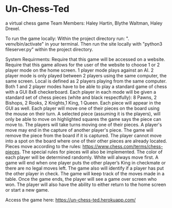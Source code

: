 # Un-Chess-Ted
a virtual chess game
Team Members: Haley Hartin, Blythe Waltman, Haley Drexel.

To run the game locally:
Within the project directory run: ". venv/bin/activate" in your terminal.
Then run the site locally with "python3 fileserver.py" within the project directory.

System Requirments:
Require that this game will be accessed on a website.
Require that this game allows for the user of the website to choose 1 or 2 player mode on the home screen.
1 player mode plays against an AI. 
2 player mode is only played between 2 players using the same computer, the same screen.  Local is defined as 2 players playing from the same computer.
Both 1 and 2 player modes have to be able to play a standard game of chess with a GUI 8x8 checkerboard.
Each player in each mode will be given a standard set of chess pieces (white and black respectfully): 8 Pawns, 2 Bishops, 2 Rooks, 2 Knights,1 King, 1 Queen.
Each piece will appear in the GUI as well.
Each player will move one of their pieces on the board using the mouse on their turn. A selected piece (assuming it is the players), will only be able to move on highlighted squares the game says the piece can move to.
The players will take turns moving one of their pieces.
A player's move may end in the capture of another player's piece. The game will remove the piece from the board if it is captured.
The player cannot move into a spot on the board where one of their other pieces are already located.
Pieces move according to the rules: https://www.chess.com/terms/chess-pieces.
The special rules for pieces will also be implemented.
The color of each player will be determined randomly. White will always move first.
A game will end when one player puts the other player’s King in checkmate or there are no legal moves left.
The game also will identify if a player has put the other player in check.
The game will keep track of the moves made in a table.
Once the game ends, the player will see a game over screen who won.
The player will also have the ability to either return to the home screen or start a new game.


Access the game here:
https://un-chess-ted.herokuapp.com/

  
